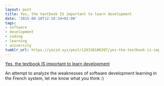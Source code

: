 ```yaml
---
layout: post
title: Yes, the textbook IS important to learn development
date: '2015-08-10T12:18:34+02:00'
tags:
- software
- development
- coding
- learning
- university
tumblr_url: https://yazid.xyz/post/126330106397/yes-the-textbook-is-important-to-learn
---
```

[Yes, the textbook IS important to learn development](https://www.linkedin.com/pulse/yes-textbook-important-learn-development-yazid-hamdi)  

An attempt to analyze the weaknesses of software development learning in the French system, let me know what you think :)

